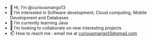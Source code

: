 - 👋 Hi, I’m @curiousmango13
- 👀 I’m interested in Software development, Cloud computing, Mobile Development and Databases 
- 🌱 I’m currently learning Java
- 💞️ I’m looking to collaborate on new interesting projects
- 📫 How to reach me : email me at curiousmango13@gmail.com 

<!---
curiousmango13/curiousmango13 is a ✨ special ✨ repository because its `README.md` (this file) appears on your GitHub profile.
You can click the Preview link to take a look at your changes.
--->
